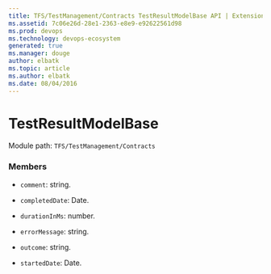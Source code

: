 ```yaml
---
title: TFS/TestManagement/Contracts TestResultModelBase API | Extensions for Azure DevOps Services
ms.assetid: 7c06e26d-28e1-2363-e8e9-e92622561d98
ms.prod: devops
ms.technology: devops-ecosystem
generated: true
ms.manager: douge
author: elbatk
ms.topic: article
ms.author: elbatk
ms.date: 08/04/2016
---
```


# TestResultModelBase

Module path: `TFS/TestManagement/Contracts`


### Members

* `comment`: string. 

* `completedDate`: Date. 

* `durationInMs`: number. 

* `errorMessage`: string. 

* `outcome`: string. 

* `startedDate`: Date. 

